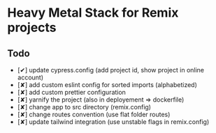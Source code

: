 # Heavy Metal Stack for Remix projects

## Todo

- [&#x2714;] update cypress.config (add project id, show project in online account)
- [&#x2718;] add custom eslint config for sorted imports (alphabetized)
- [&#x2718;] add custom prettier configuration
- [&#x2718;] yarnify the project (also in deployement => dockerfile)
- [&#x2718;] change app to src directory (remix.config)
- [&#x2718;] change routes convention (use flat folder routes)
- [&#x2718;] update tailwind integration (use unstable flags in remix.config)
